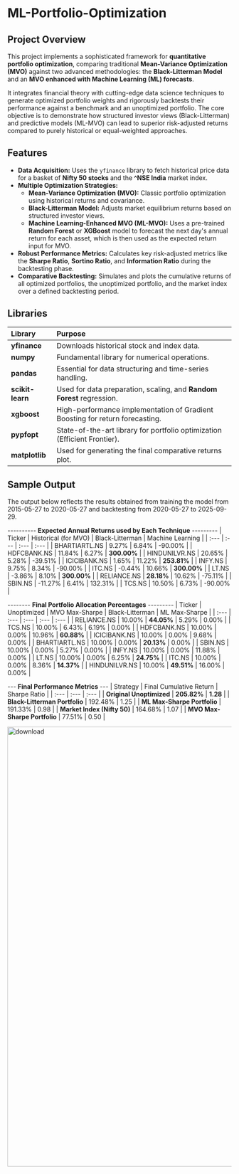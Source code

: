 # ML-Portfolio-Optimization

## Project Overview

This project implements a sophisticated framework for **quantitative portfolio optimization**, comparing traditional **Mean-Variance Optimization (MVO)** against two advanced methodologies: the **Black-Litterman Model** and an **MVO enhanced with Machine Learning (ML) forecasts**.

It integrates financial theory with cutting-edge data science techniques to generate optimized portfolio weights and rigorously backtests their performance against a benchmark and an unoptimized portfolio. The core objective is to demonstrate how structured investor views (Black-Litterman) and predictive models (ML-MVO) can lead to superior risk-adjusted returns compared to purely historical or equal-weighted approaches.

## Features

- **Data Acquisition:** Uses the `yfinance` library to fetch historical price data for a basket of **Nifty 50 stocks** and the **^NSE India** market index.
- **Multiple Optimization Strategies:**
    - **Mean-Variance Optimization (MVO):** Classic portfolio optimization using historical returns and covariance.
    - **Black-Litterman Model:** Adjusts market equilibrium returns based on structured investor views.
    - **Machine Learning-Enhanced MVO (ML-MVO):** Uses a pre-trained **Random Forest** or **XGBoost** model to forecast the next day's annual return for each asset, which is then used as the expected return input for MVO.
- **Robust Performance Metrics:** Calculates key risk-adjusted metrics like the **Sharpe Ratio**, **Sortino Ratio**, and **Information Ratio** during the backtesting phase.
- **Comparative Backtesting:** Simulates and plots the cumulative returns of all optimized portfolios, the unoptimized portfolio, and the market index over a defined backtesting period.

## Libraries

| Library | Purpose |
| :--- | :--- |
| **yfinance** | Downloads historical stock and index data. |
| **numpy** | Fundamental library for numerical operations. |
| **pandas** | Essential for data structuring and time-series handling. |
| **scikit-learn** | Used for data preparation, scaling, and **Random Forest** regression. |
| **xgboost** | High-performance implementation of Gradient Boosting for return forecasting. |
| **pypfopt** | State-of-the-art library for portfolio optimization (Efficient Frontier). |
| **matplotlib** | Used for generating the final comparative returns plot. |

## Sample Output

The output below reflects the results obtained from training the model from 2015-05-27 to 2020-05-27 and backtesting from 2020-05-27 to 2025-09-29.

---------- **Expected Annual Returns used by Each Technique** ---------
| Ticker | Historical (for MVO) | Black-Litterman | Machine Learning |
| :--- | :--- | :--- | :--- |
| BHARTIARTL.NS | 9.27% | 6.84% | -90.00% |
| HDFCBANK.NS | 11.84% | 6.27% | **300.00%** |
| HINDUNILVR.NS | 20.65% | 5.28% | -39.51% |
| ICICIBANK.NS | 1.65% | 11.22% | **253.81%** |
| INFY.NS | 9.75% | 8.34% | -90.00% |
| ITC.NS | -0.44% | 10.66% | **300.00%** |
| LT.NS | -3.86% | 8.10% | **300.00%** |
| RELIANCE.NS | **28.18%** | 10.62% | -75.11% |
| SBIN.NS | -11.27% | 6.41% | 132.31% |
| TCS.NS | 10.50% | 6.73% | -90.00% |


-------- **Final Portfolio Allocation Percentages** ---------
| Ticker | Unoptimized | MVO Max-Sharpe | Black-Litterman | ML Max-Sharpe |
| :--- | :--- | :--- | :--- | :--- |
| RELIANCE.NS | 10.00% | **44.05%** | 5.29% | 0.00% |
| TCS.NS | 10.00% | 6.43% | 6.19% | 0.00% |
| HDFCBANK.NS | 10.00% | 0.00% | 10.96% | **60.88%** |
| ICICIBANK.NS | 10.00% | 0.00% | 9.68% | 0.00% |
| BHARTIARTL.NS | 10.00% | 0.00% | **20.13%** | 0.00% |
| SBIN.NS | 10.00% | 0.00% | 5.27% | 0.00% |
| INFY.NS | 10.00% | 0.00% | 11.88% | 0.00% |
| LT.NS | 10.00% | 0.00% | 6.25% | **24.75%** |
| ITC.NS | 10.00% | 0.00% | 8.36% | **14.37%** |
| HINDUNILVR.NS | 10.00% | **49.51%** | 16.00% | 0.00% |

--- **Final Performance Metrics** ---
| Strategy | Final Cumulative Return | Sharpe Ratio |
| :--- | :--- | :--- |
| **Original Unoptimized** | **205.82%** | **1.28** |
| **Black-Litterman Portfolio** | 192.48% | 1.25 |
| **ML Max-Sharpe Portfolio** | 191.33% | 0.98 |
| **Market Index (Nifty 50)** | 164.68% | 1.07 |
| **MVO Max-Sharpe Portfolio** | 77.51% | 0.50 |

<img width="1789" height="989" alt="download" src="https://github.com/user-attachments/assets/a33b4433-0b39-4c48-a5ec-e5773089ec5e" />

